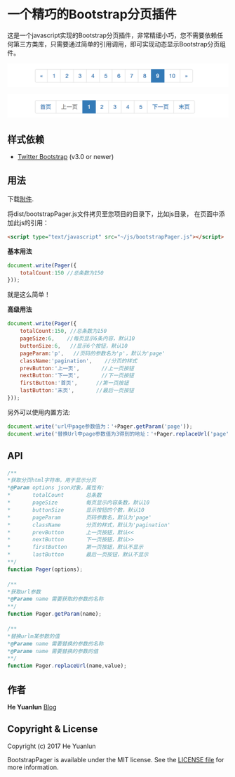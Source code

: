 # 一个精巧的Bootstrap分页插件

这是一个javascript实现的Bootstrap分页插件，非常精细小巧，您不需要依赖任何第三方类库，只需要通过简单的引用调用，即可实现动态显示Bootstrap分页组件。

![样式一](./asset/screenshot1.png)

![样式二](./asset/screenshot2.png)

## 样式依赖
 - [Twitter Bootstrap](http://getbootstrap.com) (v3.0 or newer)

## 用法
下载[附件](https://github.com/hylun/BootstrapPager/releases/latest).

将dist/bootstrapPager.js文件拷贝至您项目的目录下，比如js目录，
在页面中添加此js的引用：

```html
<script type="text/javascript" src="~/js/bootstrapPager.js"></script>
```

**基本用法**  
```javascript
document.write(Pager({
    totalCount:150 //总条数为150
}));
```
就是这么简单！ 


**高级用法**  
```javascript
document.write(Pager({
    totalCount:150, //总条数为150
    pageSize:6,    //每页显示6条内容，默认10
    buttonSize:6,   //显示6个按钮，默认10
    pageParam:'p',   //页码的参数名为'p'，默认为'page'
    className:'pagination',    //分页的样式
    prevButton:'上一页',       //上一页按钮
    nextButton:'下一页',       //下一页按钮
    firstButton:'首页',      //第一页按钮
    lastButton:'末页',       //最后一页按钮
}));
```

另外可以使用内置方法:

```javascript
document.write('url中page参数值为：'+Pager.getParam('page'));
document.write('替换Url中page参数值为3得到的地址：'+Pager.replaceUrl('page',3));
```


## API
```javascript
/**
*获取分页html字符串，用于显示分页
*@Param options json对象，属性有:
*       totalCount       总条数
*       pageSize         每页显示内容条数，默认10
*       buttonSize       显示按钮的个数，默认10
*       pageParam        页码参数名，默认为'page'
*       className        分页的样式，默认为'pagination'
*       prevButton       上一页按钮，默认<<
*       nextButton       下一页按钮，默认>>
*       firstButton      第一页按钮，默认不显示
*       lastButton       最后一页按钮，默认不显示
**/
function Pager(options);

/**
*获取url参数
*@Parame name 需要获取的参数的名称
**/
function Pager.getParam(name);

/**
*替换urlm某参数的值
*@Parame name 需要替换的参数的名称
*@Parame name 需要替换的参数的值
**/
function Pager.replaceUrl(name,value);

```

## 作者
**He Yuanlun**  [Blog](https://my.oschina.net/alun)

## Copyright & License
Copyright (c) 2017 He Yuanlun  

BootstrapPager is available under the MIT license. See the [LICENSE file][7]
for more information.

[7]: ./LICENSE.txt


